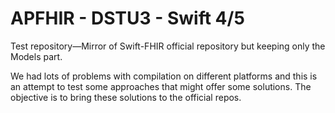 # APFHIR - DSTU3 - Swift 4/5

Test repository—Mirror of Swift-FHIR official repository but keeping only the Models part.

We had lots of problems with compilation on different platforms and this is an attempt to test some approaches that might offer some solutions. The objective is to bring these solutions to the official repos.

